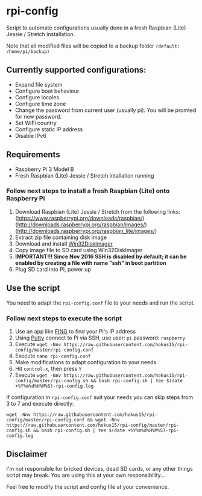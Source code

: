 # rpi-config
Script to automate configurations usually done in a fresh Raspbian (Lite) Jessie / Stretch installation.

Note that all modified files will be copied to a backup folder `(default: /home/pi/backup)`

## Currently supported configurations:
- Expand file system
- Configure boot behaviour
- Configure locales
- Configure time zone
- Change the password from current user (usually pi). You will be promted for new password.
- Set WiFi country
- Configure static IP address
- Disable IPv6

## Requirements
- Raspberry Pi 3 Model B
- Fresh Raspbian (Lite) Jessie / Stretch intallation running

### Follow next steps to install a fresh Raspbian (Lite) onto Raspberry Pi
1. Download Raspbian (Lite) Jessie / Stretch from the following links: (https://www.raspberrypi.org/downloads/raspbian/) (http://downloads.raspberrypi.org/raspbian/images/) (http://downloads.raspberrypi.org/raspbian_lite/images/)
2. Extract zip file containing disk image
3. Download and install [Win32DiskImager](https://sourceforge.net/projects/win32diskimager/)
4. Copy image file to SD card using Win32DiskImager
5. **IMPORTANT!!! Since Nov 2016 SSH is disabled by default; it can be enabled by creating a file with name "ssh" in boot partition**
6. Plug SD card into Pi, power up 

## Use the script
You need to adapt the `rpi-config.conf` file to your needs and run the script.

### Follow next steps to execute the script
1. Use an app like [FING](https://play.google.com/store/apps/details?id=com.overlook.android.fing&hl=en) to find your Pi's IP address 
2. Using [Putty](http://www.putty.org) connect to Pi via SSH, use user: `pi` password: `raspberry`
3. Execute `wget -Nnv https://raw.githubusercontent.com/hokus15/rpi-config/master/rpi-config.conf`
4. Execute `nano rpi-config.conf`
5. Make modifications to adapt configuration to your needs
6. Hit `control-x`, then press `Y`
7. Execute `wget -Nnv https://raw.githubusercontent.com/hokus15/rpi-config/master/rpi-config.sh && bash rpi-config.sh | tee $(date +%Y%m%d%H%M%S)-rpi-config.log`

If configuration in `rpi-config.conf` suit your needs you can skip steps from 3 to 7 and execute directly:
```
wget -Nnv https://raw.githubusercontent.com/hokus15/rpi-config/master/rpi-config.conf && wget -Nnv https://raw.githubusercontent.com/hokus15/rpi-config/master/rpi-config.sh && bash rpi-config.sh | tee $(date +%Y%m%d%H%M%S)-rpi-config.log
```

## Disclaimer
I'm not responsible for bricked devices, dead SD cards, or any other things script may break. You are using this at your own responsibility...

Feel free to modify the script and config file at your convenience.
